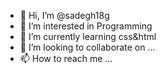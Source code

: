 - 👋 Hi, I’m @sadegh18g
- 👀 I’m interested in Programming
- 🌱 I’m currently learning css&html
- 💞️ I’m looking to collaborate on ...
- 📫 How to reach me ...

<!---
sadegh18g/sadegh18g is a ✨ special ✨ repository because its `README.md` (this file) appears on your GitHub profile.
You can click the Preview link to take a look at your changes.
--->
